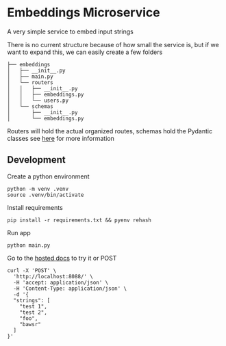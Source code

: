# Embeddings Microservice

A very simple service to embed input strings

There is no current structure because of how small the service is, but
if we want to expand this, we can easily create a few folders

```
├── embeddings
│   ├── __init__.py
│   ├── main.py
│   └── routers
│   │   ├── __init__.py
│   │   ├── embeddings.py
│   │   └── users.py
│   └── schemas
│       ├── __init__.py
│       └── embeddings.py
```


Routers will hold the actual organized routes, schemas hold the Pydantic classes
see [here](https://fastapi.tiangolo.com/tutorial/bigger-applications/) for more information


## Development

Create a python environment
```
python -m venv .venv
source .venv/bin/activate
```
Install requirements
```
pip install -r requirements.txt && pyenv rehash
```
Run app
```
python main.py
```
Go to the [hosted docs](http://localhost:8088/docs) to try it
or POST
```
curl -X 'POST' \
  'http://localhost:8088/' \
  -H 'accept: application/json' \
  -H 'Content-Type: application/json' \
  -d '{
  "strings": [
    "test 1",
    "test 2",
    "foo",
    "bawsr"
  ]
}'
```
